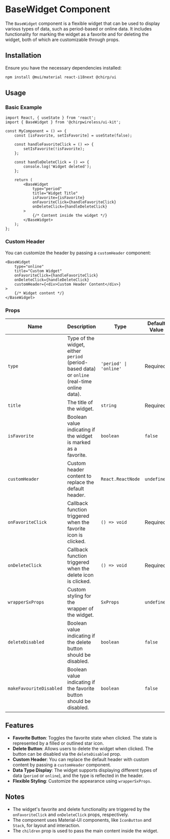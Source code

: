 # BaseWidget Component

The `BaseWidget` component is a flexible widget that can be used to display various types of data, such as period-based or online data. It includes functionality for marking the widget as a favorite and for deleting the widget, both of which are customizable through props.

## Installation

Ensure you have the necessary dependencies installed:

```bash
npm install @mui/material react-i18next @chirp/ui
```

## Usage

### Basic Example

```tsx
import React, { useState } from 'react';
import { BaseWidget } from '@chirpwireless/ui-kit';

const MyComponent = () => {
    const [isFavorite, setIsFavorite] = useState(false);

    const handleFavoriteClick = () => {
        setIsFavorite(!isFavorite);
    };

    const handleDeleteClick = () => {
        console.log('Widget deleted');
    };

    return (
        <BaseWidget
            type="period"
            title="Widget Title"
            isFavorite={isFavorite}
            onFavoriteClick={handleFavoriteClick}
            onDeleteClick={handleDeleteClick}
        >
            {/* Content inside the widget */}
        </BaseWidget>
    );
};
```

### Custom Header

You can customize the header by passing a `customHeader` component:

```tsx
<BaseWidget
    type="online"
    title="Custom Widget"
    onFavoriteClick={handleFavoriteClick}
    onDeleteClick={handleDeleteClick}
    customHeader={<div>Custom Header Content</div>}
>
    {/* Widget content */}
</BaseWidget>
```

### Props

| Name                    | Description                                                                                  | Type                   | Default Value |
| ----------------------- | -------------------------------------------------------------------------------------------- | ---------------------- | ------------- |
| `type`                  | Type of the widget, either `period` (period-based data) or `online` (real-time online data). | `'period' \| 'online'` | Required      |
| `title`                 | The title of the widget.                                                                     | `string`               | Required      |
| `isFavorite`            | Boolean value indicating if the widget is marked as a favorite.                              | `boolean`              | `false`       |
| `customHeader`          | Custom header content to replace the default header.                                         | `React.ReactNode`      | `undefined`   |
| `onFavoriteClick`       | Callback function triggered when the favorite icon is clicked.                               | `() => void`           | Required      |
| `onDeleteClick`         | Callback function triggered when the delete icon is clicked.                                 | `() => void`           | Required      |
| `wrapperSxProps`        | Custom styling for the wrapper of the widget.                                                | `SxProps`              | `undefined`   |
| `deleteDisabled`        | Boolean value indicating if the delete button should be disabled.                            | `boolean`              | `false`       |
| `makeFavouriteDisabled` | Boolean value indicating if the favorite button should be disabled.                          | `boolean`              | `false`       |

## Features

- **Favorite Button**: Toggles the favorite state when clicked. The state is represented by a filled or outlined star icon.
- **Delete Button**: Allows users to delete the widget when clicked. The button can be disabled via the `deleteDisabled` prop.
- **Custom Header**: You can replace the default header with custom content by passing a `customHeader` component.
- **Data Type Display**: The widget supports displaying different types of data (`period` or `online`), and the type is reflected in the header.
- **Flexible Styling**: Customize the appearance using `wrapperSxProps`.

## Notes

- The widget's favorite and delete functionality are triggered by the `onFavoriteClick` and `onDeleteClick` props, respectively.
- The component uses Material-UI components, like `IconButton` and `Stack`, for layout and interaction.
- The `children` prop is used to pass the main content inside the widget.
